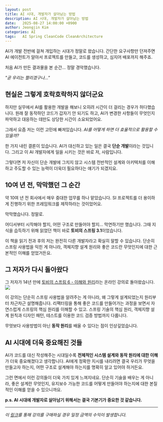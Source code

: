 ```yaml
---
layout: post
title: AI 시대, 개발자가 살아남는 방법
description: AI 시대, 개발자가 살아남는 방법
date:   2025-08-27 14:00:00 +0900
author: Jeongjin Kim
categories: AI
tags:	AI Spring CleanCode CleanArchitecture
---
```

<script async src="https://pagead2.googlesyndication.com/pagead/js/adsbygoogle.js"></script>
<!-- 컨텐츠내 -->
<ins class="adsbygoogle"
     style="display:block"
     data-ad-client="ca-pub-3234744071843247"
     data-ad-slot="1671969273"
     data-ad-format="auto"
     data-full-width-responsive="true"></ins>
<script>
     (adsbygoogle = window.adsbygoogle || []).push({});
</script>

AI가 개발 전반에 걸쳐 개입하는 시대가 정말로 왔습니다. 간단한 요구사항만 던져주면 AI 에이전트가 알아서 프로젝트를 만들고, 코드를 생성하고, 심지어 배포까지 해주죠.

처음 AI가 만든 결과물을 본 순간... 정말 경악했습니다. 

*"곧 우리는 짤리겠구나..."*

## 현실은 그렇게 호락호락하지 않더군요

하지만 실무에서 AI를 활용한 개발을 해보니 오히려 시간이 더 걸리는 경우가 허다했습니다. 원래 잘 동작하던 코드가 갑자기 안 되기도 하고, AI가 변경한 사항들이 무엇인지 파악하고 대응하는 데만도 상당한 시간이 소요되었어요.

그래서 요즘 저는 이런 고민에 빠져있습니다. *AI를 어떻게 하면 더 효율적으로 활용할 수 있을까?*

한 가지 내린 결론이 있습니다. AI가 대신하고 있는 일은 결국 **단순 개발**이라는 것입니다. 그리고 이 AI 개발자에게 일을 시키는 것은 바로 저, 사람입니다.

그렇다면 저 자신이 단순 개발에 그치지 않고 시스템 전반적인 설계와 아키텍처를 이해하고 주도할 수 있는 능력이 더욱더 필요하다는 얘기가 되겠지요.

## 10여 년 전, 막막했던 그 순간

약 10여 년 전 회사에서 매우 중대한 업무를 하나 맡았습니다. SI 프로젝트를 더 용이하게 진행하기 위한 프레임워크를 제작하라는 것이었어요.

막막했습니다. 정말로.

어디서부터 시작해야 할지, 어떤 구조로 만들어야 할지... 막연하기만 했습니다. 그때 지식을 습득하기 위해 읽었던 책이 바로 **토비의 스프링 3.1**이었습니다.

이 책을 읽기 전과 후의 저는 완전히 다른 개발자라고 확실히 말할 수 있습니다. 단순히 스프링 사용법을 익힌 게 아니라, 객체지향 설계 원리와 좋은 코드란 무엇인지에 대한 근본적인 이해를 얻었거든요.

## 그 저자가 다시 돌아왔다

그 저자가 14년 만에 [토비의 스프링 6 - 이해와 원리](https://inf.run/eSksD)라는 온라인 강의로 돌아왔습니다.
[![](https://cdn.inflearn.com/public/courses/329974/cover/fe5d2e63-04c3-472e-9bd5-9b26857629a8/329974-eng.png?w=480)](https://inf.run/eSksD)

이 강의는 단순히 스프링 사용법을 알려주는 게 아니라, 왜 그렇게 설계되었는지 원리부터 차근차근 설명해줍니다.
리팩터링을 통해 좋은 코드를 만들어가는 과정을 보면서 자연스럽게 스프링의 핵심 원리를 이해할 수 있고. 스프링 기술의 핵심 원리, 객체지향 설계 원칙과 디자인 패턴, 테스트를 이용한 코드 검증 방법까지 다룹니다.

무엇보다 사용방법이 아닌 **동작 원리**를 배울 수 있다는 점이 인상깊었습니다.

## AI 시대에 더욱 중요해진 것들

AI가 코드를 대신 작성해주는 시대일수록 **전체적인 시스템 설계와 동작 원리에 대한 이해**가 더욱 중요해졌다고 생각합니다. AI에게 정확한 지시를 내리려면 결국 우리가 무엇을 만들고자 하는지, 어떤 구조로 설계해야 하는지를 명확히 알고 있어야 하거든요.

그런 면에서 이런 강의들이 더욱 가치 있게 느껴지네요. 단순히 기술을 배우는 게 아니라, 좋은 설계란 무엇인지, 유지보수 가능한 코드를 어떻게 만들어야 하는지에 대한 본질적인 이해를 얻을 수 있으니까요.


**p.s. AI 시대에 개발자로 살아남기 위해서는 결국 기본기가 중요한 것 같습니다.**

---


*이 [링크](https://inf.run/eSksD)를 통해 강의를 구매하실 경우 일정 금액의 수익이 발생합니다.*